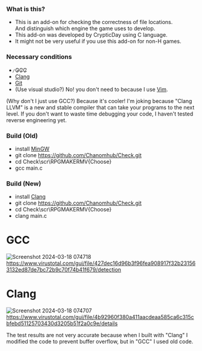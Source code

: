 ### What is this?
- This is an add-on for checking the correctness of file locations. <br>
  And distinguish which engine the game uses to develop.
- This add-on was developed by CrypticDay using C language.
- It might not be very useful if you use this add-on for non-H games.

### Necessary conditions
-   ̷G̷C̷C̷
-   [Clang](https://github.com/llvm/llvm-project)
-   [Git](https://git-scm.com/)
-   (Use visual studio?) No! you don't need to because I use [Vim](https://www.vim.org/).


(Why don't I just use GCC?) Because it's cooler! I'm joking because "Clang LLVM" is a new and stable compiler that can take your programs to the next level. If you don't want to waste time debugging your code, I haven't tested reverse engineering yet.


### Build (Old)
- install [MinGW](https://www.mingw-w64.org/)
- git clone https://github.com/Chanomhub/Check.git
- cd Check\scr\RPGMAKERMV\{Choose}
- gcc main.c
### Build (New)
- install [Clang](https://github.com/llvm/llvm-project)
- git clone https://github.com/Chanomhub/Check.git
- cd Check\scr\RPGMAKERMV\{Choose}
- clang main.c



# GCC
![Screenshot 2024-03-18 074718](https://github.com/Chanomhub/Check/assets/121768693/1b07502e-5fd6-4240-ad35-f18581f1877a)
https://www.virustotal.com/gui/file/427dec16d96b3f96fea908917f32b231563132ed87de7bc72b9c70f74b41f679/detection
# Clang
![Screenshot 2024-03-18 074707](https://github.com/Chanomhub/Check/assets/121768693/dd2b9935-2f7f-4c99-9d7a-948337db80ef)
https://www.virustotal.com/gui/file/4b92960f380a411aacdeaa585ca6c315cbfebd51125703430d3205b51f2a0c9e/details

The test results are not very accurate because when I built with "Clang" I modified the code to prevent buffer overflow, but in "GCC" I used old code.




